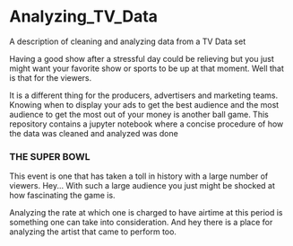 # Analyzing_TV_Data
A description of cleaning and analyzing data from a TV Data set

Having a good show after a stressful day could be relieving but you just might want your favorite show or sports to be up at that moment. Well that is that for the viewers.

It is a different thing for the producers, advertisers and marketing teams. Knowing when to display your ads to get the best audience and the most audience to get the most out of your money is another ball game.
This repository contains a jupyter notebook where a concise procedure of how the data was cleaned and analyzed was done

### THE SUPER BOWL
This event is one that has taken a toll in history with a large number of viewers. Hey... With such a large audience you just might be shocked at how fascinating the game is.

Analyzing the rate at which one is charged to have airtime at this period is something one can take into consideration. And hey there is a place for analyzing the artist that came to perform too.
